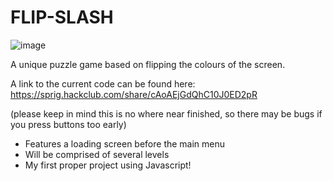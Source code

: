 # FLIP-SLASH

![image](https://github.com/user-attachments/assets/ab858429-9fa6-4b30-a520-214aaf8be6b3)

A unique puzzle game based on flipping the colours of the screen.

A link to the current code can be found here: https://sprig.hackclub.com/share/cAoAEjGdQhC10J0ED2pR

(please keep in mind this is no where near finished, so there may be bugs if you press buttons too early)

- Features a loading screen before the main menu
- Will be comprised of several levels
- My first proper project using Javascript!
